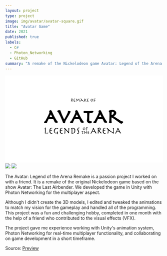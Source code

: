 ```yaml
---
layout: project
type: project
image: img/avatar/avatar-square.gif
title: "Avatar Game"
date: 2021
published: true
labels:
  - C#
  - Photon_Networking
  - GitHub
summary: "A remake of the Nickelodeon game Avatar: Legend of the Arena developed in Unity with Photon Networking for multiplayer."
---
```


<img class="img-fluid" src="../img/avatar/avatar-home-page.png">

<div class="text-center p-4">
  <img width="300px" src="../img/avatar/Animation3.gif" class="img-thumbnail" >
  <img width="400px" src="../img/avatar/Animation2.gif" class="img-thumbnail" >
</div>

The Avatar: Legend of the Arena Remake is a passion project I worked on with a friend. It is a remake of the original Nickelodeon game based on the show Avatar: The Last Airbender. We developed the game in Unity with Photon Networking for the multiplayer aspect.

Although I didn't create the 3D models, I edited and tweaked the animations to match my vision for the gameplay and handled all of the programming. This project was a fun and challenging hobby, completed in one month with the help of a friend who contributed to the visual effects (VFX).

The project gave me experience working with Unity's animation system, Photon Networking for real-time multiplayer functionality, and collaborating on game development in a short timeframe.

 
Source: <a href="https://www.youtube.com/watch?v=ueNx3lF6GQE">Preview</a>
